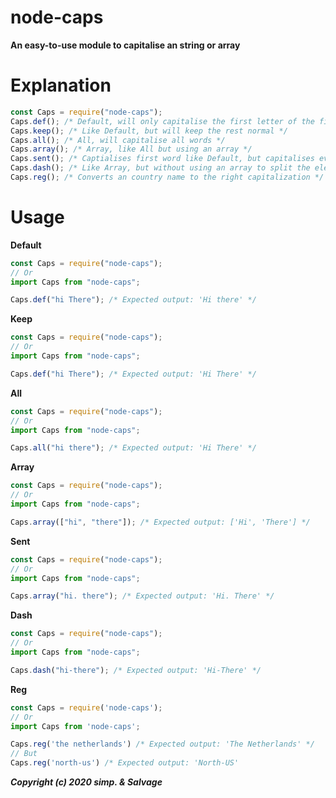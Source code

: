 # node-caps

**An easy-to-use module to capitalise an string or array**

# Explanation

```js
const Caps = require("node-caps");
Caps.def(); /* Default, will only capitalise the first letter of the first word */
Caps.keep(); /* Like Default, but will keep the rest normal */
Caps.all(); /* All, will capitalise all words */
Caps.array(); /* Array, like All but using an array */
Caps.sent(); /* Captialises first word like Default, but capitalises every word after the dot */
Caps.dash(); /* Like Array, but without using an array to split the elements, but an dash (-) */
Caps.reg(); /* Converts an country name to the right capitalization */
```

# Usage

**Default**

```js
const Caps = require("node-caps");
// Or
import Caps from "node-caps";

Caps.def("hi There"); /* Expected output: 'Hi there' */
```

**Keep**

```js
const Caps = require("node-caps");
// Or
import Caps from "node-caps";

Caps.def("hi There"); /* Expected output: 'Hi There' */
```

**All**

```js
const Caps = require("node-caps");
// Or
import Caps from "node-caps";

Caps.all("hi there"); /* Expected output: 'Hi There' */
```

**Array**

```js
const Caps = require("node-caps");
// Or
import Caps from "node-caps";

Caps.array(["hi", "there"]); /* Expected output: ['Hi', 'There'] */
```

**Sent**

```js
const Caps = require("node-caps");
// Or
import Caps from "node-caps";

Caps.array("hi. there"); /* Expected output: 'Hi. There' */
```

**Dash**

```js
const Caps = require("node-caps");
// Or
import Caps from "node-caps";

Caps.dash("hi-there"); /* Expected output: 'Hi-There' */
```

**Reg**

```js
const Caps = require('node-caps');
// Or
import Caps from 'node-caps';

Caps.reg('the netherlands') /* Expected output: 'The Netherlands' */
// But
Caps.reg('north-us') /* Expected output: 'North-US'
```

**_Copyright (c) 2020 simp. & Salvage_**
